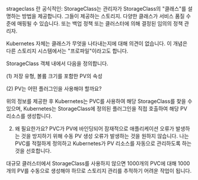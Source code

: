 strageclass 란
공식적인:
StorageClass는 관리자가 StorageClass의 "클래스"를 설명하는 방법을 제공합니다.
그들이 제공하는 스토리지. 다양한 클래스가 서비스 품질 수준에 매핑될 수 있습니다.
또는 백업 정책 또는 클러스터에 의해 결정된 임의의 정책
관리자.

Kubernetes 자체는 클래스가 무엇을 나타내는지에 대해 의견이 없습니다.
이 개념은 다른 스토리지 시스템에서는 "프로파일"이라고도 합니다.

StorageClass 객체 내에서 다음을 정의합니다.

(1) 저장 유형, 볼륨 크기를 포함한 PV의 속성

(2) PV는 어떤 플러그인을 사용해야 할까요?

위의 정보를 제공한 후 Kubernetes는 PVC를 사용하여 해당 StorageClass를 찾을 수 있으며, Kubernetes는 StorageClass에 정의된 플러그인을 직접 호출하여 해당 PV 리소스를 생성합니다.

2. 왜 필요한가요?
   PVC가 PV에 바인딩되어 잠재적으로 애플리케이션 오류가 발생하는 것을 방지하기 위해 수동 PV 생성 오류가 발생하는 것을 원하지 않습니다. 나는 PVC를 적절하게 정의하고 Kubernetes가 PV 리소스를 자동으로 관리하도록 하는 것을 선호합니다.

대규모 클러스터에서 StorageClass를 사용하지 않으면 1000개의 PVC에 대해 1000개의 PV를 수동으로 생성해야 하므로 스토리지 관리를 추적하기 어려운 작업이 됩니다.
